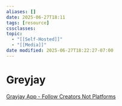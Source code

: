 ```yaml
---
aliases: []
date: 2025-06-27T18:11
tags: [resource]
cssclasses: 
topic:
  - "[[Self-Hosted]]"
  - "[[Media]]"
date modified: 2025-06-27T18:22:27-07:00
---
```


# Greyjay
[Grayjay App - Follow Creators Not Platforms](https://grayjay.app/)
